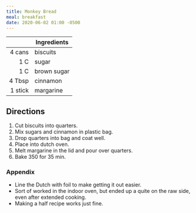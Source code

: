```yaml
---
title: Monkey Bread
meal: breakfast
date: 2020-06-02 01:00 -0500
---
```


|| Ingredients |
|-:|-|
4 cans  | biscuits
1 C     | sugar
1 C     | brown sugar
4 Tbsp  | cinnamon
1 stick | margarine

## Directions

1. Cut biscuits into quarters.
2. Mix sugars and cinnamon in plastic bag.
3. Drop quarters into bag and coat well.
4. Place into dutch oven.
5. Melt margarine in the lid and pour over quarters.
6. Bake 350 for 35 min.

### Appendix

* Line the Dutch with foil to make getting it out easier.
* Sort of worked in the indoor oven, but ended up a quite on the raw side, even after extended cooking.
* Making a half recipe works just fine.

